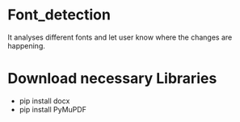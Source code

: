 # Font_detection
It analyses different fonts and let user know where the changes are happening.


# Download necessary Libraries

- pip install docx
- pip install PyMuPDF
